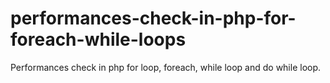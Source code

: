 # performances-check-in-php-for-foreach-while-loops
Performances check in php for loop, foreach, while loop and do while loop.
